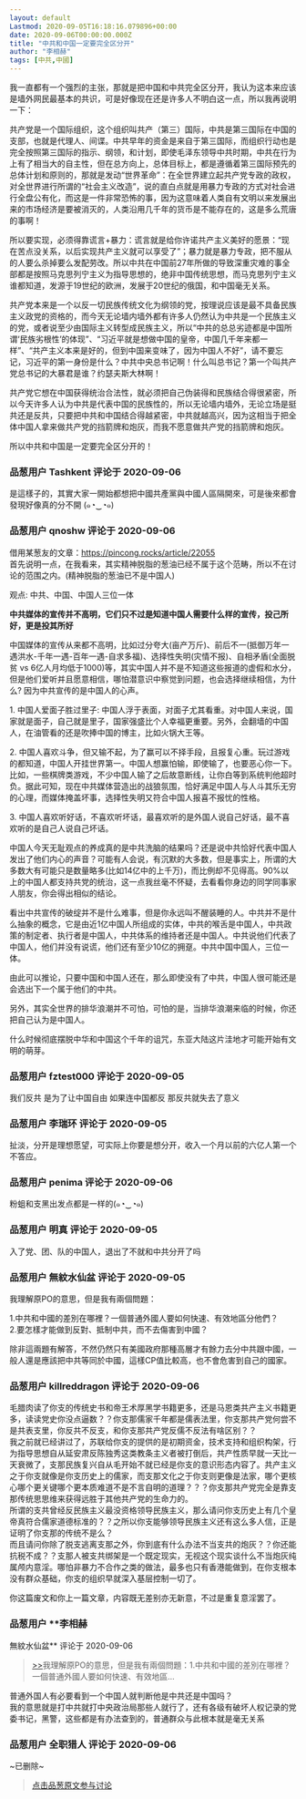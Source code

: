 ```yaml
---
layout: default
Lastmod: 2020-09-05T16:18:16.079896+00:00
date: 2020-09-06T00:00:00.000Z
title: "中共和中国一定要完全区分开"
author: "李相赫"
tags: [中共,中國]
---
```


我一直都有一个强烈的主张，那就是把中国和中共完全区分开，我认为这本来应该是墙外网民最基本的共识，可是好像现在还是许多人不明白这一点，所以我再说明一下：  
  
共产党是一个国际组织，这个组织叫共产（第三）国际，中共是第三国际在中国的支部，也就是代理人、间谍。中共早年的资金是来自于第三国际，而组织行动也是完全按照第三国际的指示、纲领，和计划，即使毛泽东领导中共时期，中共在行为上有了相当大的自主性，但在总方向上，总体目标上，都是遵循着第三国际预先的总体计划和原则的，那就是发动“世界革命”：在全世界建立起共产党专政的政权，对全世界进行所谓的“社会主义改造”，说的直白点就是用暴力专政的方式对社会进行全盘公有化，而这是一件非常恐怖的事，因为这意味着人类自有文明以来发展出来的市场经济是要被消灭的，人类沿用几千年的货币是不能存在的，这是多么荒唐的事啊！  
  
所以要实现，必须得靠谎言+暴力：谎言就是给你许诺共产主义美好的愿景：“现在苦点没关系，以后实现共产主义就可以享受了”；暴力就是暴力专政，把不服从的人要么杀掉要么发配劳改。所以中共在中国前27年所做的导致深重灾难的事全部都是按照马克思列宁主义为指导思想的，绝非中国传统思想，而马克思列宁主义谁都知道，发源于19世纪的欧洲，发展于20世纪的俄国，和中国毫无关系。  
  
共产党本来是一个以反一切民族传统文化为纲领的党，按理说应该是最不具备民族主义政党的资格的，而今天无论墙内墙外都有许多人仍然认为中共是一个民族主义的党，或者说至少由国际主义转型成民族主义，所以“中共的总总劣迹都是中国所谓‘民族劣根性’的体现”、“习近平就是想做中国的皇帝，中国几千年来都一样”、“共产主义本来是好的，但到中国来变味了，因为中国人不好”，请不要忘记，习近平的第一身份是什么？中共中央总书记啊！什么叫总书记？第一个叫共产党总书记的大暴君是谁？约瑟夫斯大林啊！  
  
共产党它想在中国获得统治合法性，就必须把自己伪装得和民族结合得很紧密，所以今天许多人认为中共是代表中国的民族性的，所以无论墙内墙外，无论立场是挺共还是反共，只要把中共和中国结合得越紧密，中共就越高兴，因为这相当于把全体中国人拿来做共产党的挡箭牌和炮灰，而我不愿意做共产党的挡箭牌和炮灰。  
  
所以中共和中国是一定要完全区分开的！

            
### 品葱用户 **Tashkent** 评论于 2020-09-06
        
是這樣子的，其實大家一開始都想把中國共產黨與中國人區隔開來，可是後來都會發現好像真的分不開 (๑◔‿◔๑)
        


            
### 品葱用户 **qnoshw** 评论于 2020-09-06
        
借用某葱友的文章：https://pincong.rocks/article/22055  
首先说明一点，在我看来，其实精神脱脂的葱油已经不属于这个范畴，所以不在讨论的范围之内。(精神脱脂的葱油已不是中国人)  
  
观点: 中共、中国、中国人三位一体  
  
**中共媒体的宣传并不高明，它们只不过是知道中国人需要什么样的宣传，投己所好，更是投其所好**  
  
中国媒体的宣传从来都不高明，比如过分夸大(亩产万斤)、前后不一(抵御万年一遇洪水-千年一遇-百年一遇-自求多福)、选择性失明(灾情不报)、自相矛盾(全面脱贫 vs 6亿人月均低于1000)等，其实中国人并不是不知道这些报道的虚假和水分，但是他们爱听并且愿意相信，哪怕潜意识中察觉到问题，也会选择继续相信，为什么? 因为中共宣传的是中国人的心声。  
  
1\. 中国人爱面子胜过里子: 中国人浮于表面，对面子尤其看重。对中国人来说，国家就是面子，自己就是里子，国家强盛比个人幸福更重要。另外，会翻墙的中国人，在油管看的还是吹捧中国的博主，比如火锅大王等。  
  
2\. 中国人喜欢斗争，但又输不起，为了赢可以不择手段，且报复心重。玩过游戏的都知道，中国人开挂世界第一。中国人想赢怕输，即使输了，也要恶心你一下。比如，一些棋牌类游戏，不少中国人输了之后故意断线，让你白等到系统判他超时负。据此可知，现在中共媒体营造出的战狼氛围，恰好满足中国人与人斗其乐无穷的心理，而媒体掩盖坏事，选择性失明又符合中国人报喜不报忧的性格。  
  
3\. 中国人喜欢听好话，不喜欢听坏话，最喜欢听的是外国人说自己好话，最不喜欢听的是自己人说自己坏话。  
  
中国人今天无耻观点的养成真的是中共洗脑的结果吗？还是说中共恰好代表中国人发出了他们内心的声音？可能有人会说，有沉默的大多数，但是事实上，所谓的大多数大有可能只是数量略多(比如14亿中的上千万)，而比例却不见得高。90%以上的中国人都支持共党的统治，这一点我丝毫不怀疑，去看看你身边的同学同事家人朋友，你会得出相似的结论。  
  
看出中共宣传的破绽并不是什么难事，但是你永远叫不醒装睡的人。中共并不是什么抽象的概念，它是由近1亿中国人所组成的实体，中共的喉舌是中国人，中共政策的制定者、执行者是中国人，中共体系的维持者还是中国人。中共说他们代表了中国人，他们并没有说谎，他们还有至少10亿的拥趸。中共中国中国人，三位一体。  
  
由此可以推论，只要中国和中国人还在，那么即使没有了中共，中国人很可能还是会选出下一个属于他们的中共。  
  
另外，其实全世界的排华浪潮并不可怕，可怕的是，当排华浪潮来临的时候，你还把自己认为是中国人。  
  
什么时候彻底摆脱中华和中国这个千年的诅咒，东亚大陆这片洼地才可能开始有文明的萌芽。
        


            
### 品葱用户 **fztest000** 评论于 2020-09-05
        
我们反共 是为了让中国自由 如果连中国都反 那反共就失去了意义
        


            
### 品葱用户 **李瑞环** 评论于 2020-09-05
        
扯淡，分开是理想愿望，可实际上你要是想分开，收入一个月以前的六亿人第一个不答应。
        


            
### 品葱用户 **penima** 评论于 2020-09-06
        
粉蛆和支黑出发点都是一样的(๑◔‿◔๑)
        


            
### 品葱用户 **明真** 评论于 2020-09-05
        
入了党、团、队的中国人，退出了不就和中共分开了吗
        


            
### 品葱用户 **無紋水仙盆** 评论于 2020-09-05
        
我理解原PO的意思，但是我有兩個問題：  
  
1.中共和中國的差別在哪裡？一個普通外國人要如何快速、有效地區分他們？  
2.要怎樣才能做到反對、抵制中共，而不去傷害到中國？  
  
除非這兩題有解答，不然仍然只有美國政府那種高層才有餘力去分中共跟中國，一般人還是應該把中共等同於中國，這樣CP值比較高，也不會危害到自己的國家。
        


            
### 品葱用户 **killreddragon** 评论于 2020-09-06
        
毛腊肉读了你支的传统史书和帝王术厚黑学书籍更多，还是马恩类共产主义书籍更多，读读党史你没点逼数？？你支那儒家千年都是儒表法里，你支那共产党何尝不是共表支里，你反共不反支，和你支那共产党反儒不反法有啥区别？？  
我之前就已经讲过了，苏联给你支的提供的是初期资金，技术支持和组织构架，行为指导思想自从延安肃反陈独秀这类教条主义者被打倒后，共产性质早就一天比一天衰微了，支那民族复兴自从毛开始不就已经是你支的意识形态内容了。共产主义之于你支就像是你支历史上的儒家，而支那文化之于你支则更像是法家，哪个更核心哪个更关键哪个更本质难道不是不言自明的道理？？？你支那共产党完全是靠支那传统思思维来获得远胜于其他共产党的生命力的。  
所谓的支共曾经反民族主义最没资格领导民族主义，那么请问你支历史上有几个皇帝真符合儒家道德标准的？？之所以你支能够领导民族主义还有这么多人信，正是证明了你支那的传统不是么？  
而且请问你除了脱支逃离支那之外，你到底有什么办法不当支共的炮灰？？你还能抗税不成？？支那人被支共绑架是一个既定现实，无视这个现实谈什么不当炮灰纯属颅内意淫。哪怕非暴力不合作之类的做法，最多也只有香港能做到，在你支根本没有群众基础，你支的组织早就深入基层控制一切了。  
  
你这篇废文和你上一篇文章，内容既无差别亦无新意，不过是重复意淫罢了。
        


            
### 品葱用户 **李相赫 
無紋水仙盆** 评论于 2020-09-06
        
> [\>>]( "/article/item_id-490036#")我理解原PO的意思，但是我有兩個問題：1.中共和中國的差別在哪裡？一個普通外國人要如何快速、有效地區...

  
普通外国人有必要看到一个中国人就判断他是中共还是中国吗？  
我的意思就是打中共就打中央政治局那些人就行了，还有各级有破坏人权记录的党委书记，黑警，这些都是有办法查到的，普通群众与此根本就是毫无关系
        


            
### 品葱用户 **全职猎人** 评论于 2020-09-06
        
~已删除~
        






> [点击品葱原文参与讨论](https://pincong.rocks/article/23791)

